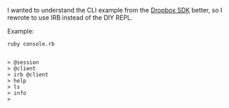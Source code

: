 I wanted to understand the CLI example from the [Dropbox SDK](https://www.dropbox.com/developers/reference/sdk) 
better, so I rewrote to use IRB instead of the DIY REPL.

Example:

    ruby console.rb


    > @session
    > @client
    > irb @client
    > help
    > ls
    > info
    >